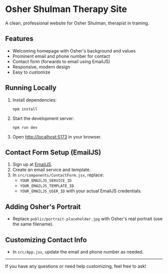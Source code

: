 # Osher Shulman Therapy Site

A clean, professional website for Osher Shulman, therapist in training.

## Features

- Welcoming homepage with Osher's background and values
- Prominent email and phone number for contact
- Contact form (forwards to email using EmailJS)
- Responsive, modern design
- Easy to customize

## Running Locally

1. Install dependencies:
   ```
   npm install
   ```

2. Start the development server:
   ```
   npm run dev
   ```

3. Open [http://localhost:5173](http://localhost:5173) in your browser.

## Contact Form Setup (EmailJS)

1. Sign up at [EmailJS](https://www.emailjs.com/).
2. Create an email service and template.
3. In `src/components/ContactForm.jsx`, replace:
   - `YOUR_EMAILJS_SERVICE_ID`
   - `YOUR_EMAILJS_TEMPLATE_ID`
   - `YOUR_EMAILJS_USER_ID`
   with your actual EmailJS credentials.

## Adding Osher's Portrait

- Replace `public/portrait-placeholder.jpg` with Osher's real portrait (use the same filename).

## Customizing Contact Info

- In `src/App.jsx`, update the email and phone number as needed.

---

If you have any questions or need help customizing, feel free to ask!
